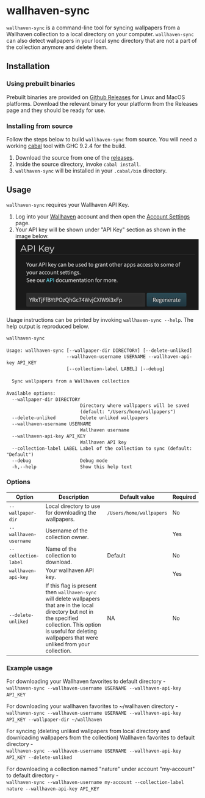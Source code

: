 # wallhaven-sync
`wallhaven-sync` is a command-line tool for syncing wallpapers from a Wallhaven collection to a local directory on your computer. `wallhaven-sync` can also detect wallpapers in your local sync directory that are not a part of the collection anymore and delete them.

## Installation
### Using prebuilt binaries
Prebuilt binaries are provided on [Github Releases](https://github.com/amogh09/wallhaven-sync/releases) for Linux and MacOS platforms. Download the relevant binary for your platform from the Releases page and they should be ready for use.

### Installing from source
Follow the steps below to build `wallhaven-sync` from source. You will need a working [cabal](https://www.haskell.org/cabal/download.html) tool with GHC 9.2.4 for the build.

1. Download the source from one of the [releases](https://github.com/amogh09/wallhaven-sync/releases).
1. Inside the source directory, invoke `cabal install`.
1. `wallhaven-sync` will be installed in your `.cabal/bin` directory.

## Usage
`wallhaven-sync` requires your Wallhaven API Key. 

1. Log into your [Wallhaven](https://wallhaven.cc/) account and then open the [Account Settings](https://wallhaven.cc/settings/account) page. 
1. Your API key will be shown under "API Key" section as shown in the image below.
![Wallhaven API Key](/assets/images/api_key.png "Wallhaven API Key")

Usage instructions can be printed by invoking `wallhaven-sync --help`. The help output is reproduced below.

```
wallhaven-sync

Usage: wallhaven-sync [--wallpaper-dir DIRECTORY] [--delete-unliked]
                      --wallhaven-username USERNAME --wallhaven-api-key API_KEY
                      [--collection-label LABEL] [--debug]

  Sync wallpapers from a Wallhaven collection

Available options:
  --wallpaper-dir DIRECTORY
                           Directory where wallpapers will be saved
                           (default: "/Users/home/wallpapers")
  --delete-unliked         Delete unliked wallpapers
  --wallhaven-username USERNAME
                           Wallhaven username
  --wallhaven-api-key API_KEY
                           Wallhaven API key
  --collection-label LABEL Label of the collection to sync (default: "Default")
  --debug                  Debug mode
  -h,--help                Show this help text
```

### Options
| Option | Description | Default value | Required |
| ------ | ----------- | ------------- | -------- |
| `--wallpaper-dir` | Local directory to use for downloading the wallpapers. | `/Users/home/wallpapers` | No |
| `--wallhaven-username` | Username of the collection owner. | | Yes |
| `--collection-label` | Name of the collection to download. | Default | No |
| `wallhaven-api-key` | Your wallhaven API key. | | Yes |
| `--delete-unliked` | If this flag is present then `wallhaven-sync` will delete wallpapers that are in the local directory but not in the specified collection. This option is useful for deleting wallpapers that were unliked from your collection. | NA | No |

### Example usage
For downloading your Wallhaven favorites to default directory - <br/>
`wallhaven-sync --wallhaven-username USERNAME --wallhaven-api-key API_KEY`

For downloading your wallhaven favorites to ~/wallhaven directory - <br/>
`wallhaven-sync --wallhaven-username USERNAME --wallhaven-api-key API_KEY --wallpaper-dir ~/wallhaven`

For syncing (deleting unliked wallpapers from local directory and downloading wallpapers from the collection) Wallhaven favorites to default directory - <br/>
`wallhaven-sync --wallhaven-username USERNAME --wallhaven-api-key API_KEY --delete-unliked`

For downloading a collection named "nature" under account "my-account" to default directory - <br/>
`wallhaven-sync --wallhaven-username my-account --collection-label nature --wallhaven-api-key API_KEY`
